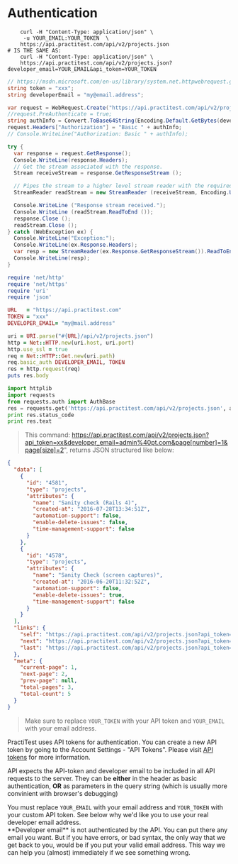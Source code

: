 # Authentication

```shell
    curl -H "Content-Type: application/json" \
     -u YOUR_EMAIL:YOUR_TOKEN  \
    https://api.practitest.com/api/v2/projects.json
# IS THE SAME AS:
    curl -H "Content-Type: application/json" \
    https://api.practitest.com/api/v2/projects.json?developer_email=YOUR_EMAIL&api_token=YOUR_TOKEN
```


```csharp
// https://msdn.microsoft.com/en-us/library/system.net.httpwebrequest.getresponse%28v=vs.110%29.aspx
string token = "xxx";
string developerEmail = "my@email.address";

var request = WebRequest.Create("https://api.practitest.com/api/v2/projects.json");
//request.PreAuthenticate = true;
string authInfo = Convert.ToBase64String(Encoding.Default.GetBytes(developerEmail + ":" + token));
request.Headers["Authorization"] = "Basic " + authInfo;
// Console.WriteLine("Authorization: Basic " + authInfo);

try {
  var response = request.GetResponse();
  Console.WriteLine(response.Headers);
  // Get the stream associated with the response.
  Stream receiveStream = response.GetResponseStream ();

  // Pipes the stream to a higher level stream reader with the required encoding format.
  StreamReader readStream = new StreamReader (receiveStream, Encoding.UTF8);

  Console.WriteLine ("Response stream received.");
  Console.WriteLine (readStream.ReadToEnd ());
  response.Close ();
  readStream.Close ();
} catch (WebException ex) {
  Console.WriteLine("Exception:");
  Console.WriteLine(ex.Response.Headers);
  var resp = new StreamReader(ex.Response.GetResponseStream()).ReadToEnd();
  Console.WriteLine(resp);
}
```

```ruby
require 'net/http'
require 'net/https'
require 'uri'
require 'json'

URL   = "https://api.practitest.com"
TOKEN = "xxx"
DEVELOPER_EMAIL= "my@mail.address"

uri = URI.parse("#{URL}/api/v2/projects.json")
http = Net::HTTP.new(uri.host, uri.port)
http.use_ssl = true
req = Net::HTTP::Get.new(uri.path)
req.basic_auth DEVELOPER_EMAIL, TOKEN
res = http.request(req)
puts res.body
```


```python
import httplib
import requests
from requests.auth import AuthBase
res = requests.get('https://api.practitest.com/api/v2/projects.json', auth=('user@pt.com', 'dd2d9ddee2e9cd4861b1f0353375de1b4444d49'))
print res.status_code
print res.text
```

> This command: https://api.practitest.com/api/v2/projects.json?api_token=xx&developer_email=admin%40pt.com&page[number]=1&page[size]=2", returns JSON structured like below:


```json
{
  "data": [
    {
      "id": "4581",
      "type": "projects",
      "attributes": {
        "name": "Sanity check (Rails 4)",
        "created-at": "2016-07-28T13:34:51Z",
        "automation-support": false,
        "enable-delete-issues": false,
        "time-management-support": false
      }
    },
    {
      "id": "4578",
      "type": "projects",
      "attributes": {
        "name": "Sanity Check (screen captures)",
        "created-at": "2016-06-20T11:32:52Z",
        "automation-support": false,
        "enable-delete-issues": true,
        "time-management-support": false
      }
    }
  ],
  "links": {
    "self": "https://api.practitest.com/api/v2/projects.json?api_token=afb913899fc295e809255fbdb4fbc1fb37296250&developer_email=admin%40pt.com&page%5Bnumber%5D=1&page%5Bsize%5D=2",
    "next": "https://api.practitest.com/api/v2/projects.json?api_token=afb913899fc295e809255fbdb4fbc1fb37296250&developer_email=admin%40pt.com&page%5Bnumber%5D=2&page%5Bsize%5D=2",
    "last": "https://api.practitest.com/api/v2/projects.json?api_token=afb913899fc295e809255fbdb4fbc1fb37296250&developer_email=admin%40pt.com&page%5Bnumber%5D=3&page%5Bsize%5D=2"
  },
  "meta": {
    "current-page": 1,
    "next-page": 2,
    "prev-page": null,
    "total-pages": 3,
    "total-count": 5
  }
}
```


> Make sure to replace `YOUR_TOKEN` with your API token and `YOUR_EMAIL` with your email address.

PractiTest uses API tokens for authentication. You can create a new API token by going to the Account Settings - "API Tokens". Please visit <a href="https://www.practitest.com/help/account/account-api-tokens/" target="_blank">API tokens</a> for more information.

API expects the API-token and developer email to be included in all API requests to the server.
They can be **either** in the header as basic authentication, **OR** as parameters in the query string (which is usually more convinient with browser's debugging)


<aside class="notice">
You must replace <code>YOUR_EMAIL</code> with your email address and <code>YOUR_TOKEN</code> with your custom API token.
See below why we'd like you to use your real developer email address.
</aside>

<aside class="success">
**Developer email** is not authenticated by the API. You can put there any email you want. But if you have errors, or bad syntax, the only way that we get back to you, would be if you put your valid email address. This way we can help you (almost) immediately if we see something wrong.
</aside>

